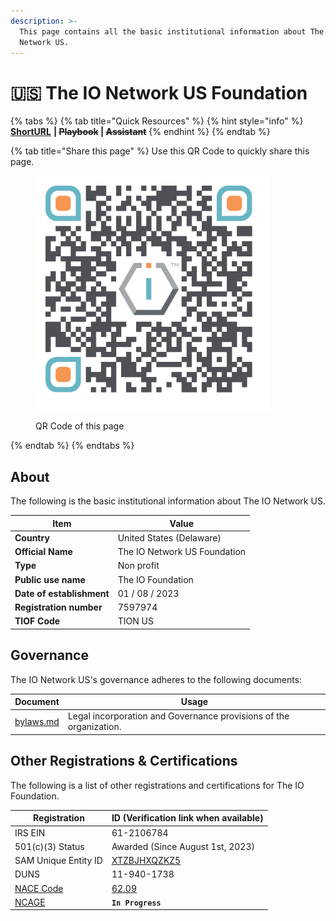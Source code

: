 ```yaml
---
description: >-
  This page contains all the basic institutional information about The IO
  Network US.
---
```


# 🇺🇸 The IO Network US Foundation

{% tabs %}
{% tab title="Quick Resources" %}
{% hint style="info" %}
[**ShortURL**](https://short.theiofoundation.org/TIONUSOrgInfo) **|&#x20;**~~**Playbook**~~**&#x20;|&#x20;**~~**Assistant**~~
{% endhint %}
{% endtab %}

{% tab title="Share this page" %}
Use this QR Code to quickly share this page.

<figure><img src="../../../.gitbook/assets/TIONUSOrganizationInfo_4096x4096.png" alt="" width="375"><figcaption><p>QR Code of this page</p></figcaption></figure>
{% endtab %}
{% endtabs %}

## About

The following is the basic institutional information about The IO Network US.

| Item                      | Value                        |
| ------------------------- | ---------------------------- |
| **Country**               | United States (Delaware)     |
| **Official Name**         | The IO Network US Foundation |
| **Type**                  | Non profit                   |
| **Public use name**       | The IO Foundation            |
| **Date of establishment** | 01 / 08 / 2023               |
| **Registration number**   | 7597974                      |
| **TIOF Code**             | TION US                      |

## Governance

The IO Network US's governance adheres to the following documents:

| Document                         | Usage                                                              |
| -------------------------------- | ------------------------------------------------------------------ |
| [bylaws.md](bylaws.md "mention") | Legal incorporation and Governance provisions of the organization. |

## Other Registrations & Certifications

The following is a list of other registrations and certifications for The IO Foundation.

| Registration                                                                                                                                                   | ID (Verification link when available)                                                      |
| -------------------------------------------------------------------------------------------------------------------------------------------------------------- | ------------------------------------------------------------------------------------------ |
| IRS EIN                                                                                                                                                        | 61-2106784                                                                                 |
| 501(c)(3) Status                                                                                                                                               | Awarded (Since August 1st, 2023)                                                           |
| SAM Unique Entity ID                                                                                                                                           | [XTZBJHXQZKZ5](https://unitedstatesbusinessregistration.us/check-sam-registration-status/) |
| DUNS                                                                                                                                                           | 11-940-1738                                                                                |
| [NACE Code](https://ec.europa.eu/eurostat/ramon/nomenclatures/index.cfm?TargetUrl=LST_CLS_DLD\&StrNom=NACE_REV2\&StrLanguageCode=EN\&StrLayoutCode=HIERARCHIC) | [62.09](https://nacev2.com/en/search?q=62.09)                                              |
| [NCAGE](https://eportal.nspa.nato.int/Codification/Support/en/Products/NCAGE/)                                                                                 | **`In Progress`**                                                                          |

